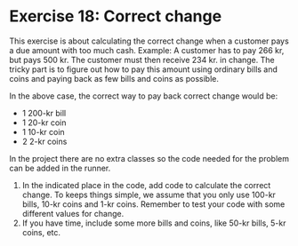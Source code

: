 ﻿# Exercise 18: Correct change

This exercise is about calculating the correct change when a customer pays a due 
amount with too much cash. Example: A customer has to pay 266 kr, but pays 
500 kr. The customer must then receive 234 kr. in change. The tricky part is 
to figure out how to pay this amount using ordinary bills and coins and paying 
back as few bills and coins as possible. 

In the above case, the correct way to pay back correct change would be:

  - 1 200-kr bill
  - 1 20-kr coin
  - 1 10-kr coin
  - 2 2-kr coins

In the project there are no extra classes so the code needed for the problem 
can be added in the runner.

  1. In the indicated place in the code, add code to calculate the correct 
     change. To keeps things simple, we assume that you only use 100-kr 
	 bills, 10-kr coins and 1-kr coins. Remember to test your code with 
	 some different values for change.
  2. If you have time, include some more bills and coins, like 50-kr 
     bills, 5-kr coins, etc.